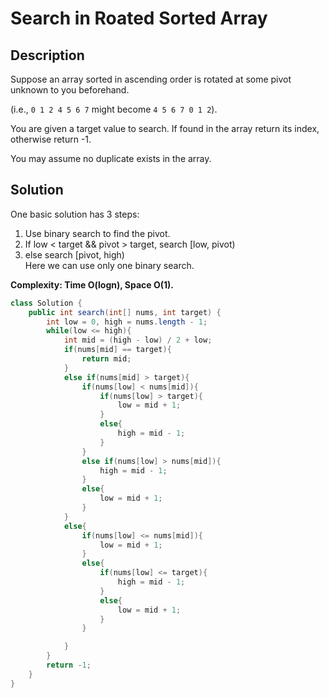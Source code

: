# Search in Roated Sorted Array

## Description
Suppose an array sorted in ascending order is rotated at some pivot unknown to you beforehand.  

(i.e., `0 1 2 4 5 6 7` might become `4 5 6 7 0 1 2`).  

You are given a target value to search. If found in the array return its index, otherwise return -1.  

You may assume no duplicate exists in the array.  

## Solution
One basic solution has 3 steps:
1. Use binary search to find the pivot.  
2. If low < target && pivot > target, search [low, pivot)
3. else search [pivot, high)  
Here we can use only one binary search.  

**Complexity: Time O(logn), Space O(1).**
```java
class Solution {
    public int search(int[] nums, int target) {
        int low = 0, high = nums.length - 1;
        while(low <= high){
            int mid = (high - low) / 2 + low;
            if(nums[mid] == target){
                return mid;
            }
            else if(nums[mid] > target){
                if(nums[low] < nums[mid]){
                    if(nums[low] > target){
                        low = mid + 1;
                    }
                    else{
                        high = mid - 1;
                    }
                }
                else if(nums[low] > nums[mid]){
                    high = mid - 1;
                }
                else{
                    low = mid + 1;
                }
            }
            else{
                if(nums[low] <= nums[mid]){
                    low = mid + 1;
                }
                else{
                    if(nums[low] <= target){
                        high = mid - 1;
                    }
                    else{
                        low = mid + 1;
                    }
                }

            }
        }
        return -1;
    }
}
```
